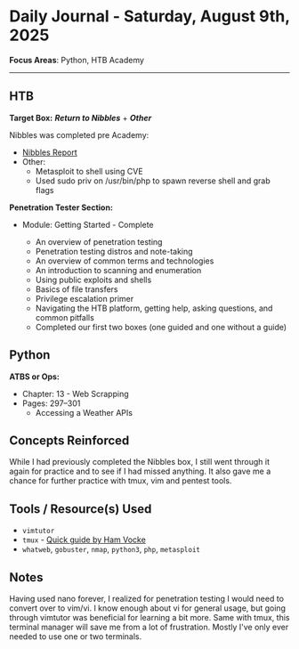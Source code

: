 # Daily Journal - Saturday, August 9th, 2025

**Focus Areas**: Python, HTB Academy

---

## HTB

**Target Box:** ***Return to Nibbles*** + ***Other***

Nibbles was completed pre Academy:

- [Nibbles Report](../../CTFs/HTB/nibbles-report.md)
- Other:
  - Metasploit to shell using CVE
  - Used sudo priv on /usr/bin/php to spawn reverse shell and grab flags

**Penetration Tester Section:**

- Module: Getting Started - Complete
  
  - An overview of penetration testing
  - Penetration testing distros and note-taking
  - An overview of common terms and technologies
  - An introduction to scanning and enumeration
  - Using public exploits and shells
  - Basics of file transfers
  - Privilege escalation primer
  - Navigating the HTB platform, getting help, asking questions, and common pitfalls
  - Completed our first two boxes (one guided and one without a guide)

## Python

**ATBS or Ops:**

- Chapter: 13 - Web Scrapping
- Pages: 297–301
  - Accessing a Weather APIs

## Concepts Reinforced

While I had previously completed the Nibbles box, I still went through it again for practice and to see if I had missed anything. It also gave me a chance for further practice with tmux, vim and pentest tools.

## Tools / Resource(s) Used

- `vimtutor`
- `tmux` - [Quick guide by Ham Vocke](https://hamvocke.com/blog/a-quick-and-easy-guide-to-tmux/)
- `whatweb`, `gobuster`, `nmap`, `python3`, `php`, `metasploit`

## Notes

Having used nano forever, I realized for penetration testing I would need to convert over to vim/vi. I know enough about vi for general usage, but going through vimtutor was beneficial for learning a bit more. Same with tmux, this terminal manager will save me from a lot of frustration. Mostly I've only ever needed to use one or two terminals.
